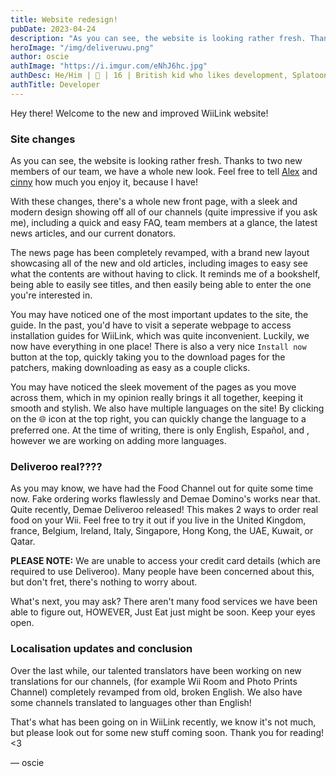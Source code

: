 ```yaml
---
title: Website redesign!
pubDate: 2023-04-24
description: "As you can see, the website is looking rather fresh. Thanks to two new members of our team, we have a whole new look. "
heroImage: "/img/deliveruwu.png"
author: oscie
authImage: "https://i.imgur.com/eNhJ6hc.jpg"
authDesc: He/Him | 🏴󠁧󠁢󠁥󠁮󠁧󠁿 | 16 | British kid who likes development, Splatoon, and rhythm gaming. May or may not own one too many squid plushies...
authTitle: Developer
---
```


Hey there! Welcome to the new and improved WiiLink website!

### Site changes

As you can see, the website is looking rather fresh. Thanks to two new members of our team, we have a whole new look. Feel free to tell [Alex](https://github.com/Humanoidear) and [cinny](https://github.com/cn223) how much you enjoy it, because I have!

With these changes, there's a whole new front page, with a sleek and modern design showing off all of our channels (quite impressive if you ask me), including a quick and easy FAQ, team members at a glance, the latest news articles, and our current donators.

The news page has been completely revamped, with a brand new layout showcasing all of the new and old articles, including images to easy see what the contents are without having to click. It reminds me of a bookshelf, being able to easily see titles, and then easily being able to enter the one you're interested in.

You may have noticed one of the most important updates to the site, the guide. In the past, you'd have to visit a seperate webpage to access installation guides for WiiLink, which was quite inconvenient. Luckily, we now have everything in one place! There is also a very nice `Install now` button at the top, quickly taking you to the download pages for the patchers, making downloading as easy as a couple clicks.

You may have noticed the sleek movement of the pages as you move across them, which in my opinion really brings it all together, keeping it smooth and stylish. We also have multiple languages on the site! By clicking on the 🌐 icon at the top right, you can quickly change the language to a preferred one. At the time of writing, there is only English, Español, and , however we are working on adding more languages.

### Deliveroo real????

As you may know, we have had the Food Channel out for quite some time now. Fake ordering works flawlessly and Demae Domino's works near that. Quite recently, Demae Deliveroo released! This makes 2 ways to order real food on your Wii. Feel free to try it out if you live in the United Kingdom, france, Belgium, Ireland, Italy, Singapore, Hong Kong, the UAE, Kuwait, or Qatar.

**PLEASE NOTE:** We are unable to access your credit card details (which are required to use Deliveroo). Many people have been concerned about this, but don't fret, there's nothing to worry about.

What's next, you may ask? There aren't many food services we have been able to figure out, HOWEVER, Just Eat just might be soon. Keep your eyes open.

### Localisation updates and conclusion

Over the last while, our talented translators have been working on new translations for our channels, (for example Wii Room and Photo Prints Channel) completely revamped from old, broken English. We also have some channels translated to languages other than English!

That's what has been going on in WiiLink recently, we know it's not much, but please look out for some new stuff coming soon. Thank you for reading! <3

&mdash; oscie
